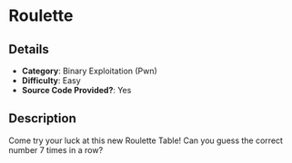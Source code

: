 # Roulette

## Details

- **Category**: Binary Exploitation (Pwn)
- **Difficulty**: Easy
- **Source Code Provided?**: Yes

## Description

Come try your luck at this new Roulette Table! Can you guess the correct number 7 times in a row?

